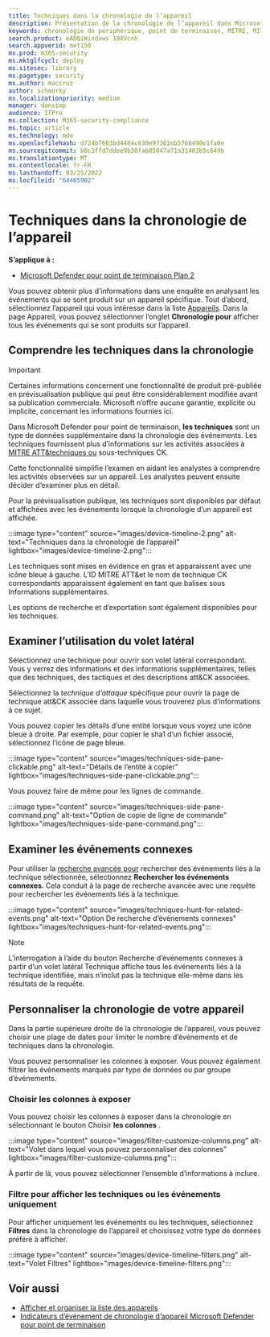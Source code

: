 ```yaml
---
title: Techniques dans la chronologie de l’appareil
description: Présentation de la chronologie de l’appareil dans Microsoft Defender pour le point de terminaison
keywords: chronologie de périphérique, point de terminaison, MITRE, MITRE ATT&CK, techniques, tactiques
search.product: eADQiWindows 10XVcnh
search.appverid: met150
ms.prod: m365-security
ms.mktglfcycl: deploy
ms.sitesec: library
ms.pagetype: security
ms.author: maccruz
author: schmurky
ms.localizationpriority: medium
manager: dansimp
audience: ITPro
ms.collection: M365-security-compliance
ms.topic: article
ms.technology: mde
ms.openlocfilehash: d724b7663bd4484c630e97362eb5766490e1fa8e
ms.sourcegitcommit: b0c3ffd7ddee9b30fab85047a71a31483b5c649b
ms.translationtype: MT
ms.contentlocale: fr-FR
ms.lasthandoff: 03/25/2022
ms.locfileid: "64465902"
---
```

# <a name="techniques-in-the-device-timeline"></a>Techniques dans la chronologie de l’appareil

**S’applique à :**
- [Microsoft Defender pour point de terminaison Plan 2](https://go.microsoft.com/fwlink/?linkid=2154037)

Vous pouvez obtenir plus d’informations dans une enquête en analysant les événements qui se sont produit sur un appareil spécifique. Tout d’abord, sélectionnez l’appareil qui vous intéresse dans la liste [Appareils](machines-view-overview.md). Dans la page Appareil, vous pouvez sélectionner l’onglet **Chronologie pour** afficher tous les événements qui se sont produits sur l’appareil.

## <a name="understand-techniques-in-the-timeline"></a>Comprendre les techniques dans la chronologie

> [!IMPORTANT]
> Certaines informations concernent une fonctionnalité de produit pré-publiée en prévisualisation publique qui peut être considérablement modifiée avant sa publication commerciale. Microsoft n’offre aucune garantie, explicite ou implicite, concernant les informations fournies ici.

Dans Microsoft Defender pour point de terminaison, **les techniques** sont un type de données supplémentaire dans la chronologie des événements. Les techniques fournissent plus d’informations sur les activités associées à [MITRE ATT&techniques ou](https://attack.mitre.org/) sous-techniques CK.

Cette fonctionnalité simplifie l’examen en aidant les analystes à comprendre les activités observées sur un appareil. Les analystes peuvent ensuite décider d’examiner plus en détail.

Pour la prévisualisation publique, les techniques sont disponibles par défaut et affichées avec les événements lorsque la chronologie d’un appareil est affichée.

:::image type="content" source="images/device-timeline-2.png" alt-text="Techniques dans la chronologie de l’appareil" lightbox="images/device-timeline-2.png":::

Les techniques sont mises en évidence en gras et apparaissent avec une icône bleue à gauche. L’ID MITRE ATT&et le nom de technique CK correspondants apparaissent également en tant que balises sous Informations supplémentaires.

Les options de recherche et d’exportation sont également disponibles pour les techniques.

## <a name="investigate-using-the-side-pane"></a>Examiner l’utilisation du volet latéral

Sélectionnez une technique pour ouvrir son volet latéral correspondant. Vous y verrez des informations et des informations supplémentaires, telles que des techniques, des tactiques et des descriptions att&CK associées.

Sélectionnez la *technique d’attaque* spécifique pour ouvrir la page de technique att&CK associée dans laquelle vous trouverez plus d’informations à ce sujet.

Vous pouvez copier les détails d’une entité lorsque vous voyez une icône bleue à droite. Par exemple, pour copier le sha1 d’un fichier associé, sélectionnez l’icône de page bleue.

:::image type="content" source="images/techniques-side-pane-clickable.png" alt-text="Détails de l’entité à copier" lightbox="images/techniques-side-pane-clickable.png":::

Vous pouvez faire de même pour les lignes de commande.

:::image type="content" source="images/techniques-side-pane-command.png" alt-text="Option de copie de ligne de commande" lightbox="images/techniques-side-pane-command.png":::

## <a name="investigate-related-events"></a>Examiner les événements connexes

Pour utiliser la [recherche avancée pour](advanced-hunting-overview.md) rechercher des événements liés à la technique sélectionnée, sélectionnez **Rechercher les événements connexes**. Cela conduit à la page de recherche avancée avec une requête pour rechercher les événements liés à la technique.

:::image type="content" source="images/techniques-hunt-for-related-events.png" alt-text="Option De recherche d’événements connexes" lightbox="images/techniques-hunt-for-related-events.png":::

> [!NOTE]
> L’interrogation à l’aide du bouton Recherche d’événements connexes à partir d’un volet latéral Technique affiche tous les événements liés à la technique identifiée, mais n’inclut pas la technique elle-même dans les résultats de la requête.

## <a name="customize-your-device-timeline"></a>Personnaliser la chronologie de votre appareil

Dans la partie supérieure droite de la chronologie de l’appareil, vous pouvez choisir une plage de dates pour limiter le nombre d’événements et de techniques dans la chronologie.

Vous pouvez personnaliser les colonnes à exposer. Vous pouvez également filtrer les événements marqués par type de données ou par groupe d’événements.

### <a name="choose-columns-to-expose"></a>Choisir les colonnes à exposer

Vous pouvez choisir les colonnes à exposer dans la chronologie en sélectionnant le bouton Choisir **les colonnes** .

:::image type="content" source="images/filter-customize-columns.png" alt-text="Volet dans lequel vous pouvez personnaliser des colonnes" lightbox="images/filter-customize-columns.png":::


À partir de là, vous pouvez sélectionner l’ensemble d’informations à inclure.

### <a name="filter-to-view-techniques-or-events-only"></a>Filtre pour afficher les techniques ou les événements uniquement

Pour afficher uniquement les événements ou les techniques, sélectionnez **Filtres** dans la chronologie de l’appareil et choisissez votre type de données préféré à afficher.

:::image type="content" source="images/device-timeline-filters.png" alt-text="Volet Filtres" lightbox="images/device-timeline-filters.png":::

## <a name="see-also"></a>Voir aussi

- [Afficher et organiser la liste des appareils](machines-view-overview.md)
- [Indicateurs d’événement de chronologie d’appareil Microsoft Defender pour point de terminaison](device-timeline-event-flag.md)
